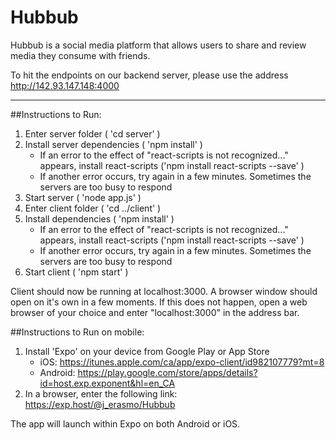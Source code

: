 # Hubbub


Hubbub is a social media platform that allows users to share and review media they consume with friends.

To hit the endpoints on our backend server, please use the address http://142.93.147.148:4000


---

##Instructions to Run:

1. Enter server folder ( 'cd server' )
2. Install server dependencies ( 'npm install' )
    - If an error to the effect of "react-scripts is not recognized..." appears, install react-scripts ('npm install react-scripts --save' )
    - If another error occurs, try again in a few minutes. Sometimes the servers are too busy to respond
3. Start server ( 'node app.js' )
4. Enter client folder ( 'cd ../client' )
5. Install dependencies ( 'npm install' )
    - If an error to the effect of "react-scripts is not recognized..." appears, install react-scripts ('npm install react-scripts --save' )
    - If another error occurs, try again in a few minutes. Sometimes the servers are too busy to respond
6. Start client ( 'npm start' )

Client should now be running at localhost:3000. A browser window should open on it's own in a few moments.
If this does not happen, open a web browser of your choice and enter "localhost:3000" in the address bar.

##Instructions to Run on mobile:

1. Install 'Expo' on your device from Google Play or App Store
    - iOS: https://itunes.apple.com/ca/app/expo-client/id982107779?mt=8
    - Android: https://play.google.com/store/apps/details?id=host.exp.exponent&hl=en_CA
2. In a browser, enter the following link: https://exp.host/@j_erasmo/Hubbub

The app will launch within Expo on both Android or iOS.

